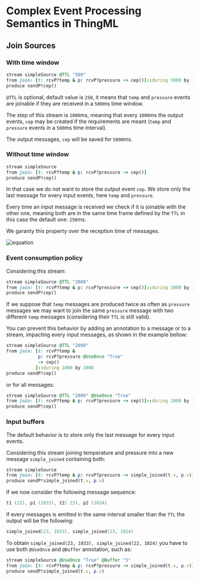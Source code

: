 # Complex Event Processing Semantics in ThingML

## Join Sources

### With time window

```ruby
stream simpleSource @TTL "500"
from join: [t: rcvP?temp & p: rcvP?pressure -> cep()]::during 5000 by 1000
produce sendP!cep()
```

`@TTL` is optional, default value is `250`, it means that `temp` and `pressure` events are joinable
if they are received in a `500`ms time window.

The step of this stream is `1000`ms, meaning that every `1000`ms the output events, `cep` may be created
if the requirements are meant (`temp` and `pressure` events in a `500`ms time interval).

The output messages, `cep` will be saved for `5000`ms.

### Without time window

```ruby
stream simpleSource
from join: [t: rcvP?temp & p: rcvP?pressure -> cep()]
produce sendP!cep()
```

In that case we do not want to store the output event `cep`. We store only the last message for every input events, here `temp` and `pressure`.

Every time an input message is received we check if it is joinable with the other one, meaning both are in the same time frame defined by the `TTL` in this case the default one: `250`ms.

We garanty this property over the reception time of messages.

![equation](https://github.com/AlexandreRio/ThingML/tree/master/org.thingml.model/docs/join_time_property.png)

### Event consumption policy

Considering this stream:

```ruby
stream simpleSource @TTL "2000"
from join: [t: rcvP?temp & p: rcvP?pressure -> cep()]::during 1000 by 1000
produce sendP!cep()
```

If we suppose that `temp` messages are produced twice as often as `pressure` messages we may want to join the same `pressure` message with two different `temp` messages (considering their `TTL` is still valid).

You can prevent this behavior by adding an annotation to a message or to a stream, impacting every input messages, as shown in the example bellow:

```ruby
stream simpleSource @TTL "2000"
from join: [t: rcvP?temp &
            p: rcvP?pressure @UseOnce "True"
            -> cep()
           ]::during 1000 by 1000
produce sendP!cep()
```

or for all messages:

```ruby
stream simpleSource @TTL "2000" @UseOnce "True"
from join: [t: rcvP?temp & p: rcvP?pressure -> cep()]::during 1000 by 1000
produce sendP!cep()
```

### Input buffers

The default behavior is to store only the last message for every input events.

Considering this stream joining temperature and pressure into a new message `simple_joined`
containing both:

```ruby
stream simpleSource
from join: [t: rcvP?temp & p: rcvP?pressure -> simple_joined(t.v, p.v)]
produce sendP!simple_joined(t.v, p.v)
```

If we now consider the following message sequence:

```c
t1 (22), p1 (1033), t2( 23), p2 (1024)
```

If every messages is emitted in the same interval smaller than the `TTL` the output will be the following:

```c
simple_joined(23, 1033), simple_joined(23, 1024)
```

To obtain `simple_joined(23, 1033), simple_joined(22, 1024)` you have to use both `@UseOnce` and `@Buffer` annotation, such as:

```ruby
stream simpleSource @UseOnce "True" @Buffer "5"
from join: [t: rcvP?temp & p: rcvP?pressure -> simple_joined(t.v, p.v)]
produce sendP!simple_joined(t.v, p.v)
```
